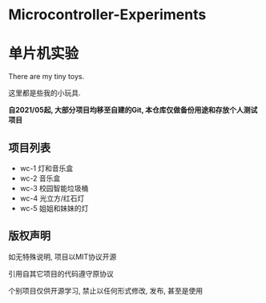 # Microcontroller-Experiments
# 单片机实验

There are my tiny toys.

这里都是些我的小玩具.

**自2021/05起, 大部分项目均移至自建的Git, 本仓库仅做备份用途和存放个人测试项目**

## 项目列表
- wc-1 灯和音乐盒
- wc-2 音乐盒
- wc-3 校园智能垃圾桶
- wc-4 光立方/红石灯
- wc-5 姐姐和妹妹的灯

## 版权声明
如无特殊说明, 项目以MIT协议开源

引用自其它项目的代码遵守原协议

个别项目仅供开源学习, 禁止以任何形式修改, 发布, 甚至是使用

